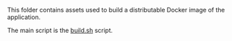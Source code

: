 This folder contains assets used to build a distributable Docker image of the application.

The main script is the [build.sh](build.sh) script.
